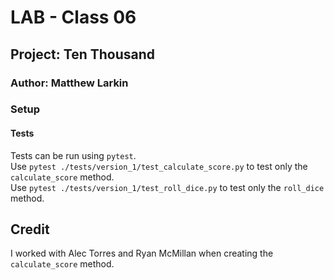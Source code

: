 # **LAB - Class 06**

## **Project: Ten Thousand**

### **Author: Matthew Larkin**

### **Setup**

#### Tests

Tests can be run using `pytest`.  
Use `pytest ./tests/version_1/test_calculate_score.py` to test only the `calculate_score` method.  
Use `pytest ./tests/version_1/test_roll_dice.py` to test only the `roll_dice` method.  

## **Credit**

I worked with Alec Torres and Ryan McMillan when creating the `calculate_score` method.
